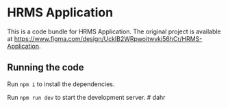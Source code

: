 
  # HRMS Application

  This is a code bundle for HRMS Application. The original project is available at https://www.figma.com/design/UckIB2WRpwoitwvki56hCr/HRMS-Application.

  ## Running the code

  Run `npm i` to install the dependencies.

  Run `npm run dev` to start the development server.
  #   d a h r  
 